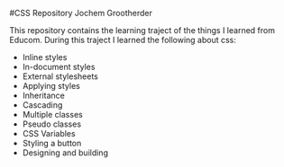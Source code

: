 #CSS Repository Jochem Grootherder

This repository contains the learning traject of the things I learned from Educom. During this traject I learned the following about css:
* Inline styles
* In-document styles
* External stylesheets
* Applying styles
* Inheritance
* Cascading
* Multiple classes
* Pseudo classes
* CSS Variables
* Styling a button
* Designing and building